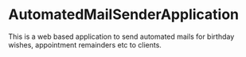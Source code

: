 # AutomatedMailSenderApplication
This is a web based application to send automated mails for birthday wishes, appointment remainders etc to clients.
